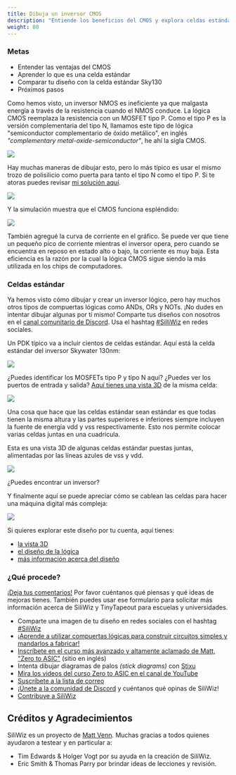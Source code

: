 ```yaml
---
title: Dibuja un inversor CMOS
description: "Entiende los beneficios del CMOS y explora celdas estándar"
weight: 80
---
```


### Metas

* Entender las ventajas del CMOS
* Aprender lo que es una celda estándar
* Comparar tu diseño con la celda estándar Sky130
* Próximos pasos

Como hemos visto, un inversor NMOS es ineficiente ya que malgasta energía a través de la resistencia cuando el NMOS conduce. La lógica CMOS reemplaza la resistencia con un MOSFET tipo P. Como el tipo P es la versión complementaria del tipo N, llamamos este tipo de lógica "semiconductor complementario de óxido metálico", en inglés *"complementary metal-oxide-semiconductor"*, he ahí la sigla CMOS.

![](../../../siliwiz/images/image35.png?width=20pc)

Hay muchas maneras de dibujar esto, pero lo más típico es usar el mismo trozo de polisilicio como puerta para tanto el tipo N como el tipo P. Si te atoras puedes revisar [mi solución aquí](https://app.siliwiz.com/?preset=inverter).

![](../../../siliwiz/images/image56.png)

Y la simulación muestra que el CMOS funciona espléndido:

![](../../../siliwiz/images/image40.png)

También agregué la curva de corriente en el gráfico. Se puede ver que tiene un pequeño pico de corriente mientras el inversor opera, pero cuando se encuentra en reposo en estado alto o bajo, la corriente es muy baja. Esta eficiencia es la razón por la cual la lógica CMOS sigue siendo la más utilizada en los chips de computadores.

### Celdas estándar

Ya hemos visto cómo dibujar y crear un inversor lógico, pero hay muchos otros tipos de compuertas lógicas como ANDs, ORs y NOTs. ¡No dudes en intentar dibujar algunas por tí mismo! Comparte tus diseños con nosotros en el [canal comunitario de Discord](https://discord.gg/e3FK68Z98y). Usa el hashtag [#SilliWiz](https://twitter.com/search?q=siliwiz&src=typed_query) en redes sociales.

Un PDK típico va a incluir cientos de celdas estándar. Aquí está la celda estándar del inversor Skywater 130nm:

![](../../../siliwiz/images/image62.png)

¿Puedes identificar los MOSFETs tipo P y tipo N aquí? ¿Puedes ver los puertos de entrada y salida? [Aquí tienes una vista 3D](https://gds-viewer.tinytapeout.com/?model=https://tinytapeout.github.io/sky130B-cells-gltf/cells/sky130_fd_sc_hd__inv_1.gds.gltf) de la misma celda:

![](../../../siliwiz/images/image18.png)

Una cosa que hace que las celdas estándar sean estándar es que todas tienen la misma altura y las partes superiores e inferiores siempre incluyen la fuente de energía vdd y vss respectivamente. Esto nos permite colocar varias celdas juntas en una cuadrícula.

Esta es una vista 3D de algunas celdas estándar puestas juntas, alimentadas por las líneas azules de vss y vdd.

![](../../../siliwiz/images/image11.png)

¿Puedes encontrar un inversor?

Y finalmente aquí se puede apreciar cómo se cablean las celdas para hacer una máquina digital más compleja:

![](../../../siliwiz/images/image43.png)

Si quieres explorar este diseño por tu cuenta, aquí tienes:

* [la vista 3D](https://gds-viewer.tinytapeout.com/?model=https://tinytapeout.github.io/tt02-test-invert/tinytapeout.gds.gltf)
* [el diseño de la lógica](https://wokwi.com/projects/341535056611770964)
* [más información acerca del diseño](https://tinytapeout.com/runs/tt02/000/)

### ¿Qué procede?

[¡Deja tus comentarios!](https://forms.gle/fY5phQRc2dnzBRmf9) Por favor cuéntanos qué piensas y qué ideas de mejoras tienes. También puedes usar ese formulario para solicitar más información acerca de SiliWiz y TinyTapeout para escuelas y universidades.

* Comparte una imagen de tu diseño en redes sociales con el hashtag [#SiliWiz](https://twitter.com/search?q=siliwiz&src=typed_query)
* [¡Aprende a utilizar compuertas lógicas para construir circuitos simples y mandarlos a fabricar!](http://tinytapeout.com)
* [Inscríbete en el curso más avanzado y altamente aclamado de Matt, "Zero to ASIC"](https://zerotoasiccourse.com) (sitio en inglés)
* Intenta dibujar diagramas de palos *(stick diagrams)* con [Stixu](https://stixu.io/)
* [Mira los videos del curso Zero to ASIC en el canal de YouTube](https://youtube.com/zerotoasic)
* [Suscríbete a la lista de correo](https://zerotoasiccourse.com/newsletter)
* ¡[Únete a la comunidad de Discord](https://discord.gg/e3FK68Z98y) y cuéntanos qué opinas de SiliWiz!
* [Contribuye a SiliWiz](https://github.com/wokwi/siliwiz/issues)

Créditos y Agradecimientos
--------------------------

SiliWiz es un proyecto de [Matt Venn](https://mattvenn.net/). Muchas gracias a todos quienes ayudaron a testear y en particular a:

* Tim Edwards & Holger Vogt por su ayuda en la creación de SiliWiz.
* Eric Smith & Thomas Parry por brindar ideas de lecciones y revisión.